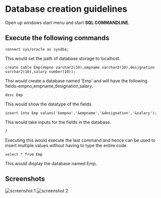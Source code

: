 # Database creation guidelines

Open up windows start menu and start **SQL COMMANDLINE**.

## Execute the following commands 

```
connect sys/oracle as sysdba;
```
This would set the path of database storage to localhost.

```
create table Emp(empno varchar2(10),empname varchar2(10),designation varchar2(10),salary number(10));
```
Thsi would create a database named 'Emp' and will have the following fields-empno,empname,designation,salary.

```
desc Emp
```
This would show the datatype of the fields.
```
insert into Emp values('&empno','&empname','&designation','&salary');
```
This would take inputs for the fields in the database.

```
/
```
Executing this would execute the last command and hence can be used to insert multiple values without having to type the entire code.
```
select * from Emp
```
This would display the database named Emp.

## Screenshots

![screenshot 1](https://user-images.githubusercontent.com/36096530/42769574-1ec1420c-8940-11e8-8e2f-552dde2f49c6.png)
![screenshot 2](https://user-images.githubusercontent.com/36096530/42769579-284dce26-8940-11e8-8a41-798889dd5360.png)
